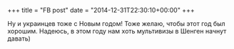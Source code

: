 +++
title = "FB post"
date = "2014-12-31T22:30:10+00:00"
+++

Ну и украинцев тоже с Новым годом! Тоже желаю, чтобы этот год был хорошим. Надеюсь, в этом году нам хоть мультивизы в Шенген начнут давать)



